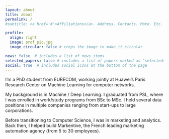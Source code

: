 ```yaml
---
layout: about
title: about
permalink: /
#subtitle: <a href='#'>Affiliations</a>. Address. Contacts. Moto. Etc.

profile:
  align: right
  image: prof_pic.jpg
  image_circular: false # crops the image to make it circular

news: false  # includes a list of news items
selected_papers: false # includes a list of papers marked as "selected={true}"
social: true  # includes social icons at the bottom of the page
---
```


I’m a PhD student from EURECOM, working jointly at Huawei’s Paris Research Center on Machine Learning for computer networks.
 
My background is in Machine / Deep Learning. I graduated from PSL, where I was enrolled in work/study programs from BSc to MSc. I held several data positions in multiple companies ranging from start-ups to large corporations.

Before transitioning to Computer Science, I was in marketing and analytics. Back then, I helped build Markentive, the French leading marketing automation agency (from 5 to 30 employees).

